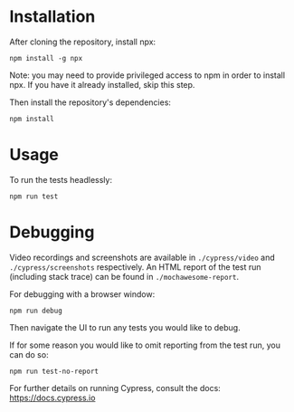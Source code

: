 # Installation
After cloning the repository, install npx:

`npm install -g npx`

Note: you may need to provide privileged access to npm in order to install npx. If you have it already installed, skip this step.

Then install the repository's dependencies:

`npm install`

# Usage
To run the tests headlessly:

`npm run test`

# Debugging
Video recordings and screenshots are available in `./cypress/video` and `./cypress/screenshots` respectively. An HTML report of the test run (including stack trace) can be found in `./mochawesome-report`.

For debugging with a browser window:

`npm run debug`

Then navigate the UI to run any tests you would like to debug.

If for some reason you would like to omit reporting from the test run, you can do so:

`npm run test-no-report`


For further details on running Cypress, consult the docs: https://docs.cypress.io
